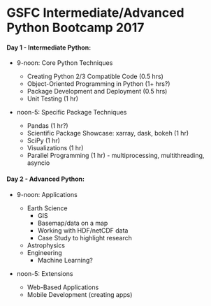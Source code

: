 # GSFC Intermediate/Advanced Python Bootcamp 2017

#### Day 1 - Intermediate Python:

* 9-noon: Core Python Techniques
  * Creating Python 2/3 Compatible Code (0.5 hrs)
  * Object-Oriented Programming in Python (1+ hrs?)
  * Package Development and Deployment (0.5 hrs)
  * Unit Testing (1 hr)

* noon-5: Specific Package Techniques
  * Pandas (1 hr?)
  * Scientific Package Showcase: xarray, dask, bokeh (1 hr)
  * SciPy (1 hr)
  * Visualizations (1 hr)
  * Parallel Programming (1 hr) - multiprocessing, multithreading, asyncio

#### Day 2 - Advanced Python:

* 9-noon: Applications
  * Earth Science
    * GIS
    * Basemap/data on a map
    * Working with HDF/netCDF data
    * Case Study to highlight research
  * Astrophysics
  * Engineering
    * Machine Learning?

* noon-5: Extensions
  * Web-Based Applications
  * Mobile Development (creating apps)
